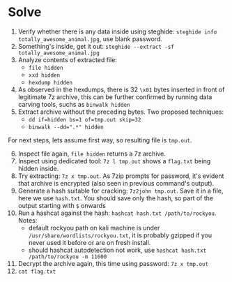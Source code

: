 # Solve

1. Verify whether there is any data inside using steghide: `steghide info totally_awesome_animal.jpg`, use blank password.
2. Something's inside, get it out: `steghide --extract -sf totally_awesome_animal.jpg`
3. Analyze contents of extracted file:
    - `file hidden`
    - `xxd hidden`
    - `hexdump hidden`
4. As observed in the hexdumps, there is 32 `\x01` bytes inserted in front of legitimate 7z archive, this can be further confirmed by running data carving tools, suchs as `binwalk hidden`
5. Extract archive without the preceding bytes. Two proposed techniques:
    - `dd if=hidden bs=1 of=tmp.out skip=32`
    - `binwalk --dd=".*" hidden`

For next steps, lets assume first way, so resulting file is `tmp.out`.

6. Inspect file again, `file hidden` returns a 7z archive.
7. Inspect using dedicated tool: `7z l tmp.out` shows a `flag.txt` being hidden inside.
8. Try extracting: `7z x tmp.out`. As 7zip prompts for password, it's evident that archive is encrypted (also seen in previous command's output).
9. Generate a hash suitable for cracking: `7z2john tmp.out`. Save it in a file, here we use `hash.txt`. You should save only the hash, so part of the output starting with `$` onwards
10. Run a hashcat against the hash: `hashcat hash.txt /path/to/rockyou`. Notes:
    - default rockyou path on kali machine is under `/usr/share/wordlists/rockyou.txt`, it is probably gzipped if you never used it before or are on fresh install.
    - should hashcat autodetection not work, use `hashcat hash.txt /path/to/rockyou -m 11600`
11. Decrypt the archive again, this time using password: `7z x tmp.out`
12. `cat flag.txt` 

